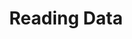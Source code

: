 ---
layout: chapter
title: Reading Data
slides:

  - class: title-slide
    content: |

      ![Gather Workshops Logo]([[BASE_URL]]/theme/assets/images/gw_logo.png)

      # Reading Data
      _Getting data out of your database_





  - content: |

      ## Backup to a text file

      Once you deploy a site, most of your interactions
      will need to be via the command line.

      Text files can also be backed up using version control.


  - content: |

      ### Open and connect database in SQLite Studio


  - content: |

      ### Right click the database in the sidebar


  - content: |

      ### Click export


  - content: |

      ### Select all and tick export data from tables


  - content: |

      ### Continue


  - content: |

      ### Format as SQL and choose file destination


  - content: |

      ### Click Done






  - content: |

      ## Backup to text file using shell


  - content: |

      ### Open database in shell

  - content: |

      ### Set the output

      ```bash
      .output message-board-backup.sql
      ```

  - content: |

      ### Dump the database

      ```bash
      .dump
      ```

  - content: |

      ### Quit sqlite

      ```bash
      .quit
      ```

  - content: |

      ### Check file in text editor

      Look for your table names and check
      that the data appears to be there.






  - content: |

      ## Creating table reports


  - content: |

      ### Set the output mode

      ```bash
      .mode csv
      ```

  - content: |

      ### Set the output file name

      ```bash
      .output user-report.txt
      ```


  - content: |

      ### Execute a table query

      ```sql
      SELECT * FROM users;
      ```


  - content: |

      ### Check the report file

      Open the user-report.txt in your editor
      and check that the information is listed.


  - content: |

      ### Challenge: Create a messages report

      Generate a report containing all messages
      and output it to messages-report.txt






  - content: |

      ## Creating simplified table reports

      You can choose to select just some columns
      from a table's data, keep it relevant!


  - content: |

      ### Set the output mode

      ```bash
      .mode csv
      ```

  - content: |

      ### Set the output file name

      ```bash
      .output user-list.txt
      ```


  - content: |

      ### Execute a table query

      ```sql
      SELECT first_name, last_name, email_address FROM users;
      ```





  - content: |

      ## Creating complex linked reports

      Often you'll need to create detailed reports
      which combine data from multiple tables.


  - content: |

      ### There are three ways to combine table data

      - Inner Join
        Most common
      - Outer Join

      - Cross Join
        Rarely used


  - content: |

      ### Inner Joins

      Combines data from two tables by
      matching up the values in a column.

    notes: |

      An inner join creates result rows for every combination of matching data from the first and second tables.

  
  - content: |

      ### Using an Inner Join

      ```sql
      SELECT *
      FROM messages INNER JOIN users
      USING (user_id);
      ```

  - content: |

      ### Challenge: Message and username

      Modify the query to display every message
      and the first name of the user who created it.

      ```txt
      "Hello from tanya",Tanya
      "Hello back, from Sarah",Sarah
      "Woof woof",Pascal
      ```


  - content: |

      ### Outer Join

      Combines data from two tables by displaying
      all data from the first and any relevant matches
      from the second.


  - content: |

      ### Using an outer join

      ```sql
      SELECT first_name, content
      FROM users LEFT OUTER JOIN messages
      USING (user_id);
      ```





  - content: |

      ## Saving complex reports to file

  - content: |

      ### Set the output mode

      ```bash
      .mode column
      ```

    notes: |

      By default, column width is 10. This means messages longer than 10 characters will be cut off.

      You can change the maximum column width using the sqlite command `.width`.

      eg. `.width 6 12` will make the first column 6 characters and the second column 12 characters wide.

  - content: |

      ### Turn on headers

      ```bash
      .headers on
      ```

  - content: |

      ### Set the output file name

      ```bash
      .output messages-list.txt
      ```

  - content: |

      ### Execute a query 

      ```sql
      PRINT 
      SELECT first_name, last_name 
      FROM users
      WHERE first_name = "Tanya";
      ```

      This query will write to the file.


  - content: |

      ### Execute another query

      ```sql
      SELECT *
      ```

  - content: |

      ### Execute a table query

      ```sql
      SELECT first_name, last_name, email_address 
      FROM users;
      ```









  - content: |

      ![Thumbs Up!]([[BASE_URL]]/theme/assets/images/thumbs-up.svg){: height="200"}

      ## Reading Data: Complete!

      [Take me to the next chapter!](flask.html)


---
